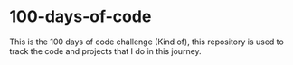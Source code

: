 # 100-days-of-code
This is the 100 days of code challenge (Kind of), this repository is used to track the code and projects that I do in this journey.
